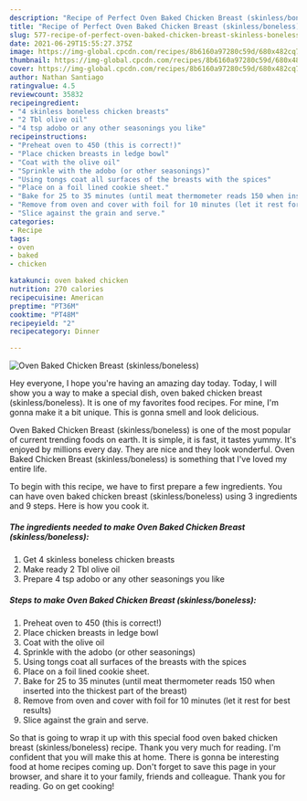 ```yaml
---
description: "Recipe of Perfect Oven Baked Chicken Breast (skinless/boneless)"
title: "Recipe of Perfect Oven Baked Chicken Breast (skinless/boneless)"
slug: 577-recipe-of-perfect-oven-baked-chicken-breast-skinless-boneless
date: 2021-06-29T15:55:27.375Z
image: https://img-global.cpcdn.com/recipes/8b6160a97280c59d/680x482cq70/oven-baked-chicken-breast-skinlessboneless-recipe-main-photo.jpg
thumbnail: https://img-global.cpcdn.com/recipes/8b6160a97280c59d/680x482cq70/oven-baked-chicken-breast-skinlessboneless-recipe-main-photo.jpg
cover: https://img-global.cpcdn.com/recipes/8b6160a97280c59d/680x482cq70/oven-baked-chicken-breast-skinlessboneless-recipe-main-photo.jpg
author: Nathan Santiago
ratingvalue: 4.5
reviewcount: 35832
recipeingredient:
- "4 skinless boneless chicken breasts"
- "2 Tbl olive oil"
- "4 tsp adobo or any other seasonings you like"
recipeinstructions:
- "Preheat oven to 450 (this is correct!)"
- "Place chicken breasts in ledge bowl"
- "Coat with the olive oil"
- "Sprinkle with the adobo (or other seasonings)"
- "Using tongs coat all surfaces of the breasts with the spices"
- "Place on a foil lined cookie sheet."
- "Bake for 25 to 35 minutes (until meat thermometer reads 150 when inserted into the thickest part of the breast)"
- "Remove from oven and cover with foil for 10 minutes (let it rest for best results)"
- "Slice against the grain and serve."
categories:
- Recipe
tags:
- oven
- baked
- chicken

katakunci: oven baked chicken 
nutrition: 270 calories
recipecuisine: American
preptime: "PT36M"
cooktime: "PT48M"
recipeyield: "2"
recipecategory: Dinner

---
```



![Oven Baked Chicken Breast (skinless/boneless)](https://img-global.cpcdn.com/recipes/8b6160a97280c59d/680x482cq70/oven-baked-chicken-breast-skinlessboneless-recipe-main-photo.jpg)

Hey everyone, I hope you're having an amazing day today. Today, I will show you a way to make a special dish, oven baked chicken breast (skinless/boneless). It is one of my favorites food recipes. For mine, I'm gonna make it a bit unique. This is gonna smell and look delicious.



Oven Baked Chicken Breast (skinless/boneless) is one of the most popular of current trending foods on earth. It is simple, it is fast, it tastes yummy. It's enjoyed by millions every day. They are nice and they look wonderful. Oven Baked Chicken Breast (skinless/boneless) is something that I've loved my entire life.


To begin with this recipe, we have to first prepare a few ingredients. You can have oven baked chicken breast (skinless/boneless) using 3 ingredients and 9 steps. Here is how you cook it.

<!--inarticleads1-->

##### The ingredients needed to make Oven Baked Chicken Breast (skinless/boneless):

1. Get 4 skinless boneless chicken breasts
1. Make ready 2 Tbl olive oil
1. Prepare 4 tsp adobo or any other seasonings you like




<!--inarticleads2-->

##### Steps to make Oven Baked Chicken Breast (skinless/boneless):

1. Preheat oven to 450 (this is correct!)
1. Place chicken breasts in ledge bowl
1. Coat with the olive oil
1. Sprinkle with the adobo (or other seasonings)
1. Using tongs coat all surfaces of the breasts with the spices
1. Place on a foil lined cookie sheet.
1. Bake for 25 to 35 minutes (until meat thermometer reads 150 when inserted into the thickest part of the breast)
1. Remove from oven and cover with foil for 10 minutes (let it rest for best results)
1. Slice against the grain and serve.




So that is going to wrap it up with this special food oven baked chicken breast (skinless/boneless) recipe. Thank you very much for reading. I'm confident that you will make this at home. There is gonna be interesting food at home recipes coming up. Don't forget to save this page in your browser, and share it to your family, friends and colleague. Thank you for reading. Go on get cooking!
